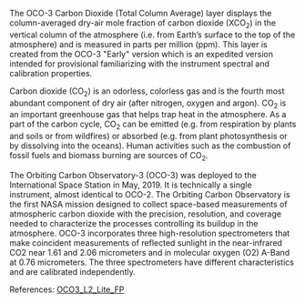 The OCO-3 Carbon Dioxide (Total Column Average) layer displays the column-averaged dry-air mole fraction of carbon dioxide (XCO<sub>2</sub>) in the vertical column of the atmosphere (i.e. from Earth’s surface to the top of the atmosphere) and is measured in parts per million (ppm). This layer is created from the OCO-3 "Early" version which is an expedited version intended for provisional familiarizing with the instrument spectral and calibration properties.

Carbon dioxide (CO<sub>2</sub>) is an odorless, colorless gas and is the fourth most abundant component of dry air (after nitrogen, oxygen and argon). CO<sub>2</sub> is an important greenhouse gas that helps trap heat in the atmosphere. As a part of the carbon cycle, CO<sub>2</sub> can be emitted (e.g. from respiration by plants and soils or from wildfires) or absorbed (e.g. from plant photosynthesis or by dissolving into the oceans). Human activities such as the combustion of fossil fuels and biomass burning are sources of CO<sub>2</sub>.

The Orbiting Carbon Observatory-3 (OCO-3) was deployed to the International Space Station in May, 2019. It is technically a single instrument, almost identical to OCO-2. The Orbiting Carbon Observatory is the first NASA mission designed to collect space-based measurements of atmospheric carbon dioxide with the precision, resolution, and coverage needed to characterize the processes controlling its buildup in the atmosphere. OCO-3 incorporates three high-resolution spectrometers that make coincident measurements of reflected sunlight in the near-infrared CO2 near 1.61 and 2.06 micrometers and in molecular oxygen (O2) A-Band at 0.76 micrometers. The three spectrometers have different characteristics and are calibrated independently.

References: [OCO3_L2_Lite_FP](https://disc.gsfc.nasa.gov/datasets/OCO3_L2_Lite_FP_EarlyR/summary)